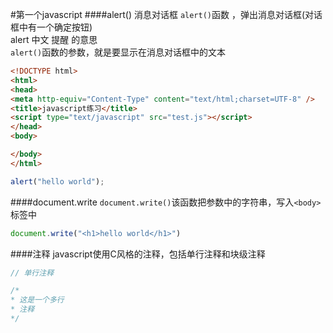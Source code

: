 #第一个javascript
####alert() 消息对话框
`alert()`函数 ，弹出消息对话框(对话框中有一个确定按钮)        
alert 中文 提醒 的意思       
`alert()`函数的参数，就是要显示在消息对话框中的文本
```html
<!DOCTYPE html>
<html>
<head>
<meta http-equiv="Content-Type" content="text/html;charset=UTF-8" />
<title>javascript练习</title>
<script type="text/javascript" src="test.js"></script>
</head>
<body>

</body>
</html>
```
```js
alert("hello world");
```
####document.write
`document.write()`该函数把参数中的字符串，写入`<body>`标签中
```js
document.write("<h1>hello world</h1>")
```
####注释
javascript使用C风格的注释，包括单行注释和块级注释
```js
// 单行注释

/*
* 这是一个多行
* 注释
*/
```

